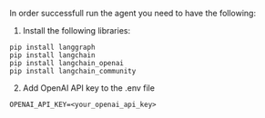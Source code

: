 In order successfull run the agent you need to have the following:

1. Install the following libraries:
```
pip install langgraph
pip install langchain 
pip install langchain_openai 
pip install langchain_community 
```

2. Add OpenAI API key to the .env file

```
OPENAI_API_KEY=<your_openai_api_key>
```
